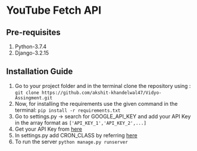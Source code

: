 # YouTube Fetch API

## Pre-requisites
1. Python-3.7.4
2. Django-3.2.15

## Installation Guide
1.  Go to your project folder and in the terminal clone the repository using : ```git clone https://github.com/akshit-khandelwal47/Vidyo-Assingment.git```
2.  Now, for installing the requirements use the given command in the terminal: ```pip install -r requirements.txt```
3.  Go to settings.py -> search for GOOGLE_API_KEY and add your API Key in the array format as ```['API_KEY_1','API_KEY_2',...]```
4.  Get your API Key from [here](https://developers.google.com/youtube/v3/getting-started)
5.  In settings.py add CRON_CLASS by referring [here](https://django-cron.readthedocs.io/en/latest/installation.html)
6.  To run the server ```python manage.py runserver```

